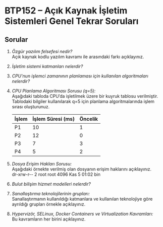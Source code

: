 # BTP152 – Açık Kaynak İşletim Sistemleri Genel Tekrar Soruları

## Sorular

1. *Özgür yazılım felsefesi nedir?*  
   Açık kaynak kodlu yazılım kavramı ile arasındaki farkı açıklayınız.

2. *İşletim sistemi katmanları nelerdir?*

3. *CPU'nun işlemci zamanının planlaması için kullanılan algoritmaları nelerdir?*

4. *CPU Planlama Algoritması Sorusu (q=5):*  
   Aşağıdaki tabloda CPU’da işletilmek üzere bir kuyruk tablosu verilmiştir. Tablodaki bilgiler kullanılarak q=5 için planlama algoritmalarında işlem sırası oluşturunuz.

   | İşlem | İşlem Süresi (ms) | Öncelik |
   |-------|-------------------|---------|
   | P1    | 10                | 1       |
   | P2    | 12                | 0       |
   | P3    | 7                 | 3       |
   | P4    | 5                 | 2       |

5. *Dosya Erişim Hakları Sorusu:*  
   Aşağıdaki örnekte verilmiş olan dosyanın erişim haklarını açıklayınız.  
   dr-xrw-r-- 2 root root 4096 Kas 5 01:02 bin

6. *Bulut bilişim hizmet modelleri nelerdir?*

7. *Sanallaştırma teknolojilerinin grupları:*  
   Sanallaştırmanın kullanıldığı katmanlara ve kullanılan teknolojiye göre ayrıldığı grupları örnekle açıklayınız.

8. *Hypervizör, SELinux, Docker Containers ve Virtualization Kavramları:*  
   Bu kavramların her birini açıklayınız.

